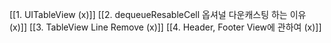 [[1. UITableView (x)]]
[[2. dequeueResableCell 옵셔널 다운캐스팅 하는 이유 (x)]]
[[3. TableView Line Remove (x)]]
[[4. Header, Footer View에 관하여 (x)]]